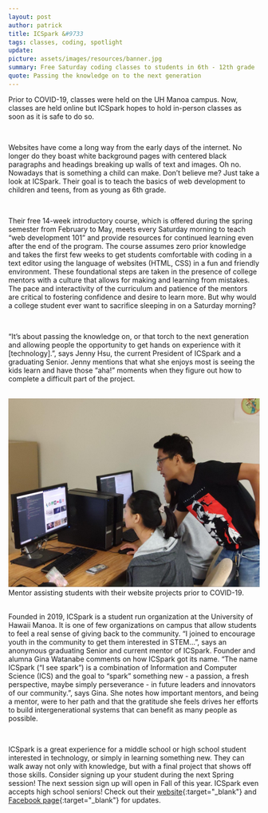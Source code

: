 ```yaml
---
layout: post
author: patrick
title: ICSpark &#9733 
tags: classes, coding, spotlight
update:
picture: assets/images/resources/banner.jpg
summary: Free Saturday coding classes to students in 6th - 12th grade
quote: Passing the knowledge on to the next generation
---
```

Prior to COVID-19, classes were held on the UH Manoa campus. Now, classes are held online but ICSpark hopes to hold in-person classes as soon as it is safe to do so.

<br>

Websites have come a long way from the early days of the internet. No longer do they boast white background pages with centered black paragraphs and headings breaking up walls of text and images. Oh no. Nowadays that is something a child can make. Don’t believe me? Just take a look at ICSpark. Their goal is to teach the basics of web development to children and teens, from as young as 6th grade.

<br>

Their free 14-week introductory course, which is offered during the spring semester from February to May, meets every Saturday morning to teach “web development 101” and provide resources for continued learning even after the end of the program. The course assumes zero prior knowledge and takes the first few weeks to get students comfortable with coding in a text editor using the language of websites (HTML, CSS) in a fun and friendly environment. These foundational steps are taken in the presence of college mentors with a culture that allows for making and learning from mistakes. The pace and interactivity of the curriculum and patience of the mentors are critical to fostering confidence and desire to learn more. But why would a college student ever want to sacrifice sleeping in on a Saturday morning?

<br>

“It’s about passing the knowledge on, or that torch to the next generation and allowing people the opportunity to get hands on experience with it [technology].”, says Jenny Hsu, the current President of ICSpark and a graduating Senior. Jenny mentions that what she enjoys most is seeing the kids learn and have those “aha!” moments when they figure out how to complete a difficult part of the project.

<br>

<img class="template-resource-img" src="/assets/images/resources/ICSpark/image2.jpg">
<div class="template-resource-italic">Mentor assisting students with their website projects prior to COVID-19.</div>

<br>

Founded in 2019, ICSpark is a student run organization at the University of Hawaii Manoa. It is one of few organizations on campus that allow students to feel a real sense of giving back to the community. “I joined to encourage youth in the community to get them interested in STEM…”, says an anonymous graduating Senior and current mentor of ICSpark. Founder and alumna Gina Watanabe comments on how ICSpark got its name. “The name ICSpark (“I see spark”) is a combination of Information and Computer Science (ICS) and the goal to “spark” something new - a passion, a fresh perspective, maybe simply perseverance - in future leaders and innovators of our community.”, says Gina. She notes how important mentors, and being a mentor, were to her path and that the gratitude she feels drives her efforts to build intergenerational systems that can benefit as many people as possible.

<br>

ICSpark is a great experience for a middle school or high school student interested in technology, or simply in learning something new. They can walk away not only with knowledge, but with a final project that shows off those skills. Consider signing up your student during the next Spring session! The next session sign up will open in Fall of this year. ICSpark even accepts high school seniors! Check out their [website](https://icspark.github.io/){:target="_blank"} and [Facebook page](https://www.facebook.com/icsparkhawaii){:target="_blank"} for updates.
